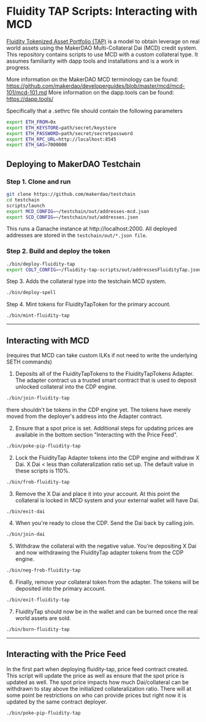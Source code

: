 # Fluidity TAP Scripts: Interacting with MCD
[Fluidity Tokenized Asset Portfolio (TAP)](https://tap.fluidity.io/) is a model to obtain leverage on real world assets using the MakerDAO Multi-Collateral Dai (MCD) credit system. This repository contains scripts to use MCD with a custom collateral type. It assumes familiarity with dapp tools and installations and is a work in progress.

More information on the MakerDAO MCD terminology can be found: https://github.com/makerdao/developerguides/blob/master/mcd/mcd-101/mcd-101.md
More information on the dapp.tools can be found: https://dapp.tools/

Specifically that a .sethrc file should contain the following parameters

```bash
export ETH_FROM=0x
export ETH_KEYSTORE=path/secret/keystore
export ETH_PASSWORD=path/secret/secretpassword
export ETH_RPC_URL=http://localhost:8545
export ETH_GAS=7000000
```

## Deploying to MakerDAO Testchain


### Step 1. Clone and run

```bash
git clone https://github.com/makerdao/testchain
cd testchain
scripts/launch
export MCD_CONFIG=~/testchain/out/addresses-mcd.json
export SCD_CONFIG=~/testchain/out/addresses.json
```

This runs a Ganache instance at http://localhost:2000. All deployed addresses are stored in the `testchain/out/*.json file`.

### Step 2. Build and deploy the token

```bash
./bin/deploy-fluidity-tap
export COLT_CONFIG=~/fluidity-tap-scripts/out/addressesFluidityTap.json
```
Step 3.
Adds the collateral type into the testchain MCD system.

```bash
./bin/deploy-spell
```
Step 4.
Mint tokens for FluidityTapToken for the primary account.

```bash
./bin/mint-fluidity-tap
```
_______________________________________________

## Interacting with MCD
(requires that MCD can take custom ILKs if not need to write the underlying SETH commands)

1. Deposits all of the FluidityTapTokens to the FluidityTapTokens Adapter. The adapter contract us a trusted smart contract that is used to deposit unlocked collateral into the CDP engine.

```bash
./bin/join-fluidity-tap
```

there shouldn't be tokens in the CDP engine yet. The tokens have merely moved from the deployer's address into the Adapter contract.

2. Ensure that a spot price is set. Additional steps for updating prices are available in the bottom section "Interacting with the Price Feed".

```bash
./bin/poke-pip-fluidity-tap
```

2. Lock the FluidityTap Adapter tokens into the CDP engine and withdraw X Dai. X Dai < less than collateralization ratio set up. The default value in these scripts is 110%.

```bash
./bin/frob-fluidity-tap
```

3.  Remove the X Dai and place it into your account. At this point the collateral is locked in MCD system and your external wallet will have Dai.

```bash
./bin/exit-dai
```

4. When you're ready to close the CDP. Send the Dai back by calling join.

```bash
./bin/join-dai
```

5. Withdraw the collateral with the negative value. You're depositing X Dai and now withdrawing
the FluidityTap adapter tokens from the CDP engine.


```bash
./bin/neg-frob-fluidity-tap
```


6. Finally, remove your collateral token from the adapter. The tokens will be deposited into the primary account.

```bash
./bin/exit-fluidity-tap
```

7. FluidityTap should now be in the wallet and can be burned once the real world assets are sold.

```bash
./bin/burn-fluidity-tap
```

-----------------------------------------------------------------------------

## Interacting with the Price Feed

In the first part when deploying fluidity-tap, price feed contract created. This script will update the price as well as ensure that the spot price is updated as well. The spot price impacts how much Dai/collateral can be withdrawn to stay above the initialized collateralization ratio. There will at some point be restrictions on who can provide prices but right now it is updated by the same contract deployer.

```bash
./bin/poke-pip-fluidity-tap
```